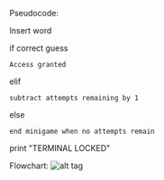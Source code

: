 Pseudocode:

 Insert word

 if correct guess

    Access granted
   
 elif

    subtract attempts remaining by 1
   
 else

    end minigame when no attempts remain
   
 print "TERMINAL LOCKED"




Flowchart: ![alt tag](https://i.imgur.com/v1GjlIc.png)





